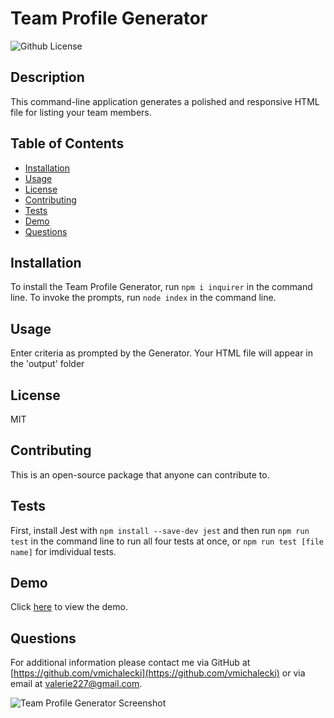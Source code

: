 # Team Profile Generator

![Github License](https://img.shields.io/badge/License-MIT-yellow.svg)

## Description
This command-line application generates a polished and responsive HTML file for listing your team members.

## Table of Contents
* [Installation](#Installation)
* [Usage](#Usage)
* [License](#License)
* [Contributing](#Contributing)
* [Tests](#Tests)
* [Demo](#Demo)
* [Questions](#Questions)

## Installation
To install the Team Profile Generator, run ```npm i inquirer``` in the command line. To invoke the prompts, run ```node index``` in the command line.

## Usage
Enter criteria as prompted by the Generator. Your HTML file will appear in the 'output' folder

## License
MIT

## Contributing
This is an open-source package that anyone can contribute to.

## Tests
First, install Jest with ```npm install --save-dev jest``` and then run ```npm run test``` in the command line to run all four tests at once, or ```npm run test [file name]``` for imdividual tests.

## Demo
Click [here](https://drive.google.com/file/d/1IKgS0tnAbtQQBIt7SorxURU5aXW6TQAr/view?usp=sharing) to view the demo.

## Questions
For additional information please contact me via GitHub at [https://github.com/vmichalecki](https://github.com/vmichalecki) or via email at [valerie227@gmail.com](mailto:valerie227@gmail.com?subject=[GitHub]%Team%Profile%Generator).

![Team Profile Generator Screenshot](./assets/images/team-profile-generator.png)